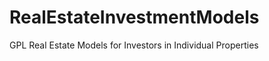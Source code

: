 RealEstateInvestmentModels
==========================

GPL Real Estate Models for Investors in Individual Properties
